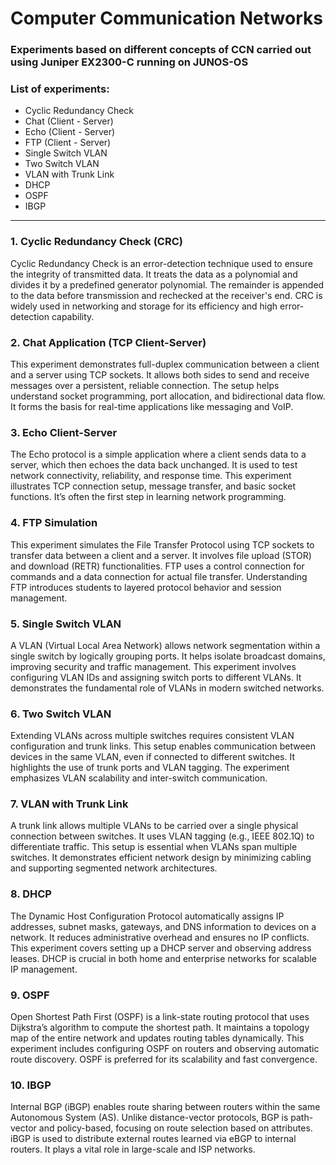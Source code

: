 # Computer Communication Networks
### Experiments based on different concepts of CCN carried out using Juniper EX2300-C running on JUNOS-OS  
### List of experiments:
- Cyclic Redundancy Check
- Chat (Client - Server)
- Echo (Client - Server)
- FTP (Client - Server)
- Single Switch VLAN
- Two Switch VLAN
- VLAN with Trunk Link
- DHCP
- OSPF
- IBGP

---

### 1. Cyclic Redundancy Check (CRC)
Cyclic Redundancy Check is an error-detection technique used to ensure the integrity of transmitted data. It treats the data as a polynomial and divides it by a predefined generator polynomial. The remainder is appended to the data before transmission and rechecked at the receiver's end. CRC is widely used in networking and storage for its efficiency and high error-detection capability.

### 2. Chat Application (TCP Client-Server)
This experiment demonstrates full-duplex communication between a client and a server using TCP sockets. It allows both sides to send and receive messages over a persistent, reliable connection. The setup helps understand socket programming, port allocation, and bidirectional data flow. It forms the basis for real-time applications like messaging and VoIP.

### 3. Echo Client-Server
The Echo protocol is a simple application where a client sends data to a server, which then echoes the data back unchanged. It is used to test network connectivity, reliability, and response time. This experiment illustrates TCP connection setup, message transfer, and basic socket functions. It’s often the first step in learning network programming.

### 4. FTP Simulation
This experiment simulates the File Transfer Protocol using TCP sockets to transfer data between a client and a server. It involves file upload (STOR) and download (RETR) functionalities. FTP uses a control connection for commands and a data connection for actual file transfer. Understanding FTP introduces students to layered protocol behavior and session management.

### 5. Single Switch VLAN
A VLAN (Virtual Local Area Network) allows network segmentation within a single switch by logically grouping ports. It helps isolate broadcast domains, improving security and traffic management. This experiment involves configuring VLAN IDs and assigning switch ports to different VLANs. It demonstrates the fundamental role of VLANs in modern switched networks.

### 6. Two Switch VLAN
Extending VLANs across multiple switches requires consistent VLAN configuration and trunk links. This setup enables communication between devices in the same VLAN, even if connected to different switches. It highlights the use of trunk ports and VLAN tagging. The experiment emphasizes VLAN scalability and inter-switch communication.

### 7. VLAN with Trunk Link
A trunk link allows multiple VLANs to be carried over a single physical connection between switches. It uses VLAN tagging (e.g., IEEE 802.1Q) to differentiate traffic. This setup is essential when VLANs span multiple switches. It demonstrates efficient network design by minimizing cabling and supporting segmented network architectures.

### 8. DHCP
The Dynamic Host Configuration Protocol automatically assigns IP addresses, subnet masks, gateways, and DNS information to devices on a network. It reduces administrative overhead and ensures no IP conflicts. This experiment covers setting up a DHCP server and observing address leases. DHCP is crucial in both home and enterprise networks for scalable IP management.

### 9. OSPF
Open Shortest Path First (OSPF) is a link-state routing protocol that uses Dijkstra’s algorithm to compute the shortest path. It maintains a topology map of the entire network and updates routing tables dynamically. This experiment includes configuring OSPF on routers and observing automatic route discovery. OSPF is preferred for its scalability and fast convergence.

### 10. IBGP
Internal BGP (iBGP) enables route sharing between routers within the same Autonomous System (AS). Unlike distance-vector protocols, BGP is path-vector and policy-based, focusing on route selection based on attributes. iBGP is used to distribute external routes learned via eBGP to internal routers. It plays a vital role in large-scale and ISP networks.
